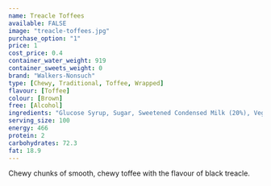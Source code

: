 ```yaml
---
name: Treacle Toffees
available: FALSE
image: "treacle-toffees.jpg"
purchase_option: "1"
price: 1
cost_price: 0.4
container_water_weight: 919
container_sweets_weight: 0
brand: "Walkers-Nonsuch"
type: [Chewy, Traditional, Toffee, Wrapped]
flavour: [Toffee]
colour: [Brown]
free: [Alcohol]
ingredients: "Glucose Syrup, Sugar, Sweetened Condensed Milk (20%), Vegetable Oil (Palm Oil), Black Treacle (10%), Butter, Salt, Treacle Flavour, Emulsifier: E471"
serving_size: 100
energy: 466
protein: 2
carbohydrates: 72.3
fat: 18.9
---
```

Chewy chunks of smooth, chewy toffee with the flavour of black treacle.